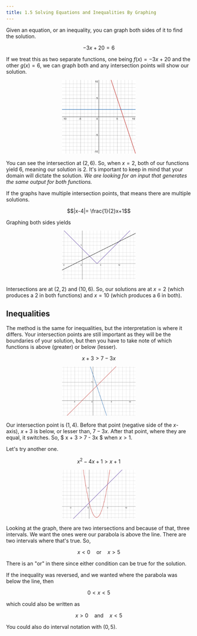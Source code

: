 ```yaml
---
title: 1.5 Solving Equations and Inequalities By Graphing
---
```


Given an equation, or an inequality, you can graph both sides of it to find the solution.

$$ -3x+20 = 6$$

If we treat this as two separate functions, one being $f(x)=-3x+20$ and the other $g(x)=6$, we can graph both and any intersection points will show our solution.

<center><img src="./img/1.5-graph1.png" width=200 alt=""></center>

You can see the intersection at $(2,6)$. So, when $x=2$, both of our functions yield 6, meaning our solution is 2. It's important to keep in mind that your domain will dictate the solution. _We are looking for an input that generates the same output for both functions._

If the graphs have multiple intersection points, that means there are multiple solutions.

$$|x-4|= \frac{1}{2}x+1$$

Graphing both sides yields

<center><img src="./img/1.5-graph2.png" width=200 alt=""></center>

Intersections are at $(2,2)$ and $(10,6)$. So, our solutions are at $x=2$ (which produces a 2 in both functions) and $x=10$ (which produces a 6 in both).

## Inequalities

The method is the same for inequalities, but the interpretation is where it differs. Your intersection points are still important as they will be the boundaries of your solution, but then you have to take note of which functions is above (greater) or below (lesser).

$$ x + 3 > 7 - 3x $$

<center><img src="./img/1.5-graph-3.png" width=200 alt=""></center>

Our intersection point is $(1,4)$. Before that point (negative side of the $x$-axis), $x+3$ is below, or lesser than, $7-3x$. After that point, where they are equal, it switches. So, $ x + 3 > 7 - 3x $ when $x > 1$.

Let's try another one.

$$ x^2-4x+1 > x + 1$$

<center><img src="./img/1.5-graph-4.png" width=200 alt=""></center>

Looking at the graph, there are two intersections and because of that, three intervals. We want the ones were our parabola is above the line. There are two intervals where that's true. So,

$$ x <0 \quad\text{or}\quad x > 5 $$

There is an "or" in there since either condition can be true for the solution.

If the inequality was reversed, and we wanted where the parabola was below the line, then

$$ 0 < x < 5$$

which could also be written as 

$$ x > 0 \quad\text{and}\quad x < 5 $$

You could also do interval notation with $(0,5)$.
